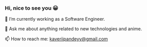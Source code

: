 ### Hi, nice to see you 😀 
🔭 I’m currently working as a Software Engineer.

💬 Ask me about anything related to new technologies and anime.

📫 How to reach me: kaveriipandeyy@gmail.com
<!--
**kaveripandey/kaveripandey** is a ✨ _special_ ✨ repository because its `README.md` (this file) appears on your GitHub profile.

Here are some ideas to get you started:

-  ...

-  ...
- 🤔 I’m looking for help with ...
-  ...
-  ...
- 😄 Pronouns: ...
- ⚡ Fun fact: ...
-->
